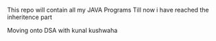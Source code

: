 This repo will contain all my JAVA Programs
Till now i have reached the inheritence part

Moving onto DSA with kunal kushwaha